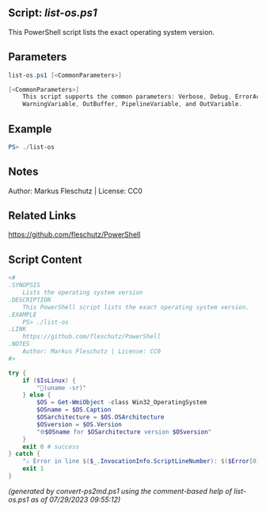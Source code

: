 ## Script: *list-os.ps1*

This PowerShell script lists the exact operating system version.

## Parameters
```powershell
list-os.ps1 [<CommonParameters>]

[<CommonParameters>]
    This script supports the common parameters: Verbose, Debug, ErrorAction, ErrorVariable, WarningAction, 
    WarningVariable, OutBuffer, PipelineVariable, and OutVariable.
```

## Example
```powershell
PS> ./list-os

```

## Notes
Author: Markus Fleschutz | License: CC0

## Related Links
https://github.com/fleschutz/PowerShell

## Script Content
```powershell
<#
.SYNOPSIS
	Lists the operating system version
.DESCRIPTION
	This PowerShell script lists the exact operating system version.
.EXAMPLE
	PS> ./list-os
.LINK
	https://github.com/fleschutz/PowerShell
.NOTES
	Author: Markus Fleschutz | License: CC0
#>

try {
	if ($IsLinux) {
		"🐧(uname -sr)"
	} else {
		$OS = Get-WmiObject -class Win32_OperatingSystem
		$OSname = $OS.Caption
		$OSarchitecture = $OS.OSArchitecture
		$OSversion = $OS.Version
		"🌐$OSname for $OSarchitecture version $OSversion"
	}
	exit 0 # success
} catch {
	"⚠️ Error in line $($_.InvocationInfo.ScriptLineNumber): $($Error[0])"
	exit 1
}
```

*(generated by convert-ps2md.ps1 using the comment-based help of list-os.ps1 as of 07/29/2023 09:55:12)*
